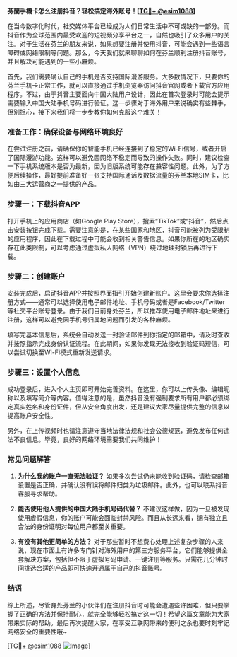 **芬蘭手機卡怎么注册抖音？轻松搞定海外账号！[[TG💪+ @esim1088](https://t.me/s/esim1088)]**

在当今数字化时代，社交媒体平台已经成为人们日常生活中不可或缺的一部分。而抖音作为全球范围内最受欢迎的短视频分享平台之一，自然也吸引了众多用户的关注。对于生活在芬兰的朋友来说，如果想要注册并使用抖音，可能会遇到一些语言障碍或网络限制等问题。那么，今天我们就来聊聊如何在芬兰顺利注册抖音账号，并且解决可能遇到的一些小麻烦。

首先，我们需要确认自己的手机是否支持国际漫游服务。大多数情况下，只要你的芬兰手机卡正常工作，就可以直接通过手机浏览器访问抖音官网或者下载官方应用程序。不过，由于抖音主要面向中国大陆用户设计，因此在首次登录时可能会提示需要输入中国大陆手机号码进行验证。这一步骤对于海外用户来说确实有些棘手，但别担心，接下来我们将一步步教你如何克服这个难关！

### 准备工作：确保设备与网络环境良好

在尝试注册之前，请确保你的智能手机已经连接到了稳定的Wi-Fi信号，或者开启了国际漫游功能。这样可以避免因网络不稳定而导致的操作失败。同时，建议检查一下手机系统版本是否为最新，因为旧版系统可能存在兼容性问题。此外，为了方便后续操作，最好提前准备好一张支持国际通话及数据流量的芬兰本地SIM卡，比如由三大运营商之一提供的产品。

### 步骤一：下载抖音APP

打开手机上的应用商店（如Google Play Store），搜索“TikTok”或“抖音”，然后点击安装按钮完成下载。需要注意的是，在某些国家和地区，抖音可能被列为受限制的应用程序，因此在下载过程中可能会收到相关警告信息。如果你所在的地区确实存在此类限制，可以考虑通过虚拟私人网络（VPN）绕过地理封锁后再进行下载。

### 步骤二：创建账户

安装完成后，启动抖音APP并按照界面指引开始创建新账户。这里会要求你选择注册方式——通常可以选择使用电子邮件地址、手机号码或者是Facebook/Twitter等社交平台账号登录。由于我们目前身处芬兰，所以推荐使用电子邮件地址来进行注册，这样可以避免因手机号归属地问题而引发的各种麻烦。

填写完基本信息后，系统会自动发送一封验证邮件到你指定的邮箱中，请及时查收并按照指示完成身份认证流程。在此期间，如果你发现无法接收到验证码短信，可以尝试切换至Wi-Fi模式重新发送请求。

### 步骤三：设置个人信息

成功登录后，进入个人主页即可开始完善资料。在这里，你可以上传头像、编辑昵称以及填写简介等内容。值得注意的是，虽然抖音没有强制要求所有用户都必须绑定真实姓名和身份证件，但从安全角度出发，还是建议大家尽量提供完整的信息以提高账户安全性。

另外，在上传视频时也请注意遵守当地法律法规和社会公德规范，避免发布任何违法不良信息。毕竟，良好的网络环境需要我们共同维护！

### 常见问题解答

1. **为什么我的账户一直无法验证？**
   如果多次尝试仍未能收到验证码，请检查邮箱设置是否正确，并确认没有误将邮件归类为垃圾邮件。此外，也可以联系抖音客服寻求帮助。

2. **能否使用他人提供的中国大陆手机号码代替？**
   不建议这样做，因为一旦被发现使用虚假信息，你的账户可能会面临封禁风险。而且从长远来看，拥有独立且合法的身份证明对每位用户都至关重要。

3. **有没有其他更简单的方法？**
   对于那些暂时不想费心处理上述复杂步骤的人来说，现在市面上有许多专门针对海外用户的第三方服务平台，它们能够提供全套解决方案，包括但不限于虚拟号码申请、一键注册等服务。只需花几分钟时间挑选合适的产品即可快速开通属于自己的抖音账号。

### 结语

综上所述，尽管身处芬兰的小伙伴们在注册抖音时可能会遭遇些许困难，但只要掌握了正确的方法并保持耐心，就完全能够轻松搞定这一切！希望这篇文章能为大家带来实际的帮助。最后再次提醒大家，在享受互联网带来的便利之余也要时刻牢记网络安全的重要性哦~

[[TG💪+ @esim1088](https://t.me/s/esim1088) ![Image](https://i.postimg.cc/4NQfJmqS/Snipaste-2025-05-13-00-14-12.png)]